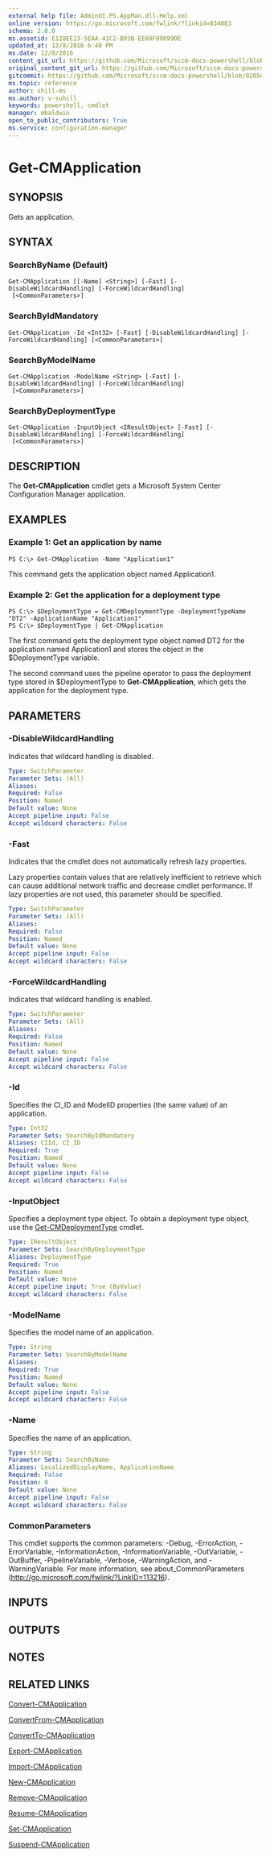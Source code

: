 ```yaml
---
external help file: AdminUI.PS.AppMan.dll-Help.xml
online version: https://go.microsoft.com/fwlink/?linkid=834083
schema: 2.0.0
ms.assetid: E128EE13-5EAA-41C2-B93B-EE60F09099DE
updated_at: 12/8/2016 6:40 PM
ms.date: 12/8/2016
content_git_url: https://github.com/Microsoft/sccm-docs-powershell/blob/master/sccm-cmdlets/ConfigurationManager/vlatest/Get-CMApplication.md
original_content_git_url: https://github.com/Microsoft/sccm-docs-powershell/blob/master/sccm-cmdlets/ConfigurationManager/vlatest/Get-CMApplication.md
gitcommit: https://github.com/Microsoft/sccm-docs-powershell/blob/0205e569abecf1b4e1b2b342947b87a3691b29a5/sccm-cmdlets/ConfigurationManager/vlatest/Get-CMApplication.md
ms.topic: reference
author: shill-ms
ms.author: v-suhill
keywords: powershell, cmdlet
manager: mbaldwin
open_to_public_contributors: True
ms.service: configuration-manager
---
```


# Get-CMApplication

## SYNOPSIS
Gets an application.

## SYNTAX

### SearchByName (Default)
```
Get-CMApplication [[-Name] <String>] [-Fast] [-DisableWildcardHandling] [-ForceWildcardHandling]
 [<CommonParameters>]
```

### SearchByIdMandatory
```
Get-CMApplication -Id <Int32> [-Fast] [-DisableWildcardHandling] [-ForceWildcardHandling] [<CommonParameters>]
```

### SearchByModelName
```
Get-CMApplication -ModelName <String> [-Fast] [-DisableWildcardHandling] [-ForceWildcardHandling]
 [<CommonParameters>]
```

### SearchByDeploymentType
```
Get-CMApplication -InputObject <IResultObject> [-Fast] [-DisableWildcardHandling] [-ForceWildcardHandling]
 [<CommonParameters>]
```

## DESCRIPTION
The **Get-CMApplication** cmdlet gets a Microsoft System Center Configuration Manager application.

## EXAMPLES

### Example 1: Get an application by name
```
PS C:\> Get-CMApplication -Name "Application1"
```

This command gets the application object named Application1.

### Example 2: Get the application for a deployment type
```
PS C:\> $DeploymentType = Get-CMDeploymentType -DeploymentTypeName "DT2" -ApplicationName "Application1"
PS C:\> $DeploymentType | Get-CMApplication
```

The first command gets the deployment type object named DT2 for the application named Application1 and stores the object in the $DeploymentType variable.

The second command uses the pipeline operator to pass the deployment type stored in $DeploymentType to **Get-CMApplication**, which gets the application for the deployment type.

## PARAMETERS

### -DisableWildcardHandling
Indicates that wildcard handling is disabled.

```yaml
Type: SwitchParameter
Parameter Sets: (All)
Aliases: 
Required: False
Position: Named
Default value: None
Accept pipeline input: False
Accept wildcard characters: False
```

### -Fast
Indicates that the cmdlet does not automatically refresh lazy properties.

Lazy properties contain values that are relatively inefficient to retrieve which can cause additional network traffic and decrease cmdlet performance.
If lazy properties are not used, this parameter should be specified.

```yaml
Type: SwitchParameter
Parameter Sets: (All)
Aliases: 
Required: False
Position: Named
Default value: None
Accept pipeline input: False
Accept wildcard characters: False
```

### -ForceWildcardHandling
Indicates that wildcard handling is enabled.

```yaml
Type: SwitchParameter
Parameter Sets: (All)
Aliases: 
Required: False
Position: Named
Default value: None
Accept pipeline input: False
Accept wildcard characters: False
```

### -Id
Specifies the CI_ID and ModelID properties (the same value) of an application.

```yaml
Type: Int32
Parameter Sets: SearchByIdMandatory
Aliases: CIId, CI_ID
Required: True
Position: Named
Default value: None
Accept pipeline input: False
Accept wildcard characters: False
```

### -InputObject
Specifies a deployment type object.
To obtain a deployment type object, use the [Get-CMDeploymentType](./Get-CMDeploymentType.md) cmdlet.

```yaml
Type: IResultObject
Parameter Sets: SearchByDeploymentType
Aliases: DeploymentType
Required: True
Position: Named
Default value: None
Accept pipeline input: True (ByValue)
Accept wildcard characters: False
```

### -ModelName
Specifies the model name of an application.

```yaml
Type: String
Parameter Sets: SearchByModelName
Aliases: 
Required: True
Position: Named
Default value: None
Accept pipeline input: False
Accept wildcard characters: False
```

### -Name
Specifies the name of an application.

```yaml
Type: String
Parameter Sets: SearchByName
Aliases: LocalizedDisplayName, ApplicationName
Required: False
Position: 0
Default value: None
Accept pipeline input: False
Accept wildcard characters: False
```

### CommonParameters
This cmdlet supports the common parameters: -Debug, -ErrorAction, -ErrorVariable, -InformationAction, -InformationVariable, -OutVariable, -OutBuffer, -PipelineVariable, -Verbose, -WarningAction, and -WarningVariable. For more information, see about_CommonParameters (http://go.microsoft.com/fwlink/?LinkID=113216).

## INPUTS

## OUTPUTS

## NOTES

## RELATED LINKS

[Convert-CMApplication](xref:ConfigurationManager/vlatest/Convert-CMApplication.md)

[ConvertFrom-CMApplication](xref:ConfigurationManager/vlatest/ConvertFrom-CMApplication.md)

[ConvertTo-CMApplication](xref:ConfigurationManager/vlatest/ConvertTo-CMApplication.md)

[Export-CMApplication](xref:ConfigurationManager/vlatest/Export-CMApplication.md)

[Import-CMApplication](xref:ConfigurationManager/vlatest/Import-CMApplication.md)

[New-CMApplication](xref:ConfigurationManager/vlatest/New-CMApplication.md)

[Remove-CMApplication](xref:ConfigurationManager/vlatest/Remove-CMApplication.md)

[Resume-CMApplication](xref:ConfigurationManager/vlatest/Resume-CMApplication.md)

[Set-CMApplication](xref:ConfigurationManager/vlatest/Set-CMApplication.md)

[Suspend-CMApplication](xref:ConfigurationManager/vlatest/Suspend-CMApplication.md)
